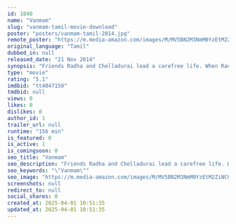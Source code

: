 ```yaml
---
id: 1840
name: "Vanmam"
slug: "vanmam-tamil-movie-download"
poster: "posters/vanmam-tamil-2014.jpg"
remote_poster: "https://m.media-amazon.com/images/M/MV5BN2M3NmM0YzEtM2ZiNC00ODU4LTk2MmEtNTYzMmI1MjU0OGQ0XkEyXkFqcGc@._V1_SX300.jpg"
original_language: "Tamil"
dubbed_in: null
released_date: "21 Nov 2014"
synopsis: "Friends Radha and Chelladurai lead a carefree life. When Radha accidentally kills Chelladurai's brother-in-law, it turns them bitter foes, and a cunning man uses their enmity to his benefits."
type: "movie"
rating: "5.1"
imdbid: "tt4047150"
tmdbid: null
views: 0
likes: 0
dislikes: 0
author_id: 1
trailer_url: null
runtime: "156 min"
is_featured: 0
is_active: 1
is_comingsoon: 0
seo_title: "Vanmam"
seo_description: "Friends Radha and Chelladurai lead a carefree life. When Radha accidentally kills Chelladurai's brother-in-law, it turns them bitter foes, and a cunning man uses their enmity to his benefits."
seo_keywords: "\"Vanmam\""
seo_image: "https://m.media-amazon.com/images/M/MV5BN2M3NmM0YzEtM2ZiNC00ODU4LTk2MmEtNTYzMmI1MjU0OGQ0XkEyXkFqcGc@._V1_SX300.jpg"
screenshots: null
redirect_to: null
social_shares: 0
created_at: 2025-04-01 10:51:35
updated_at: 2025-04-01 10:51:35
---
```


